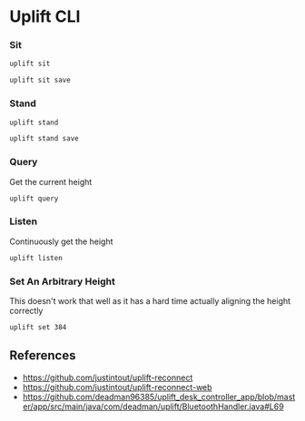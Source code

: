 # Uplift CLI

### Sit
```bash
uplift sit
```
```bash
uplift sit save
```

### Stand
```bash
uplift stand
```
```bash
uplift stand save
```

### Query
Get the current height
```bash
uplift query
```

### Listen
Continuously get the height
```bash
uplift listen
```

### Set An Arbitrary Height
This doesn't work that well as it has a hard time actually aligning the height correctly
```bash
uplift set 384
```

## References
* https://github.com/justintout/uplift-reconnect
* https://github.com/justintout/uplift-reconnect-web
* https://github.com/deadman96385/uplift_desk_controller_app/blob/master/app/src/main/java/com/deadman/uplift/BluetoothHandler.java#L69